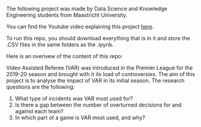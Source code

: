 The following project was made by Data Science and Knowledge Engineering students from Maastricht University.

You can find the Youtube video explaining this project [here](https://youtu.be/QpULpN6WUao).

To run this repo, you should download everything that is in it and store the .CSV files in the same folders as the .ipynb.

Here is an overivew of the content of this repo:

Video Assisted Referee (VAR) was introduced in the Premier League for the 2019-20 season and brought with it its load of controversies. The aim of this project is to analyse the impact of VAR in its initial season. The research questions are the following:

1. What type of incidents was VAR most used for?
2. Is there a gap between the number of overturned decisions for and against each team?
3. In which part of a game is VAR most used, and why?
